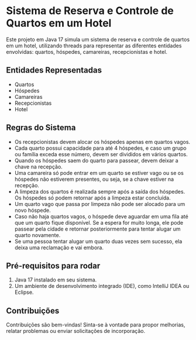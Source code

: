 # Sistema de Reserva e Controle de Quartos em um Hotel

Este projeto em Java 17 simula um sistema de reserva e controle de quartos em um hotel, utilizando threads para representar as diferentes entidades envolvidas: quartos, hóspedes, camareiras, recepcionistas e hotel.

## Entidades Representadas

- Quartos
- Hóspedes
- Camareiras
- Recepcionistas
- Hotel

## Regras do Sistema

- Os recepcionistas devem alocar os hóspedes apenas em quartos vagos.
- Cada quarto possui capacidade para até 4 hóspedes, e caso um grupo ou família exceda esse número, devem ser divididos em vários quartos.
- Quando os hóspedes saem do quarto para passear, devem deixar a chave na recepção.
- Uma camareira só pode entrar em um quarto se estiver vago ou se os hóspedes não estiverem presentes, ou seja, se a chave estiver na recepção.
- A limpeza dos quartos é realizada sempre após a saída dos hóspedes. Os hóspedes só podem retornar após a limpeza estar concluída.
- Um quarto vago que passa por limpeza não pode ser alocado para um novo hóspede.
- Caso não haja quartos vagos, o hóspede deve aguardar em uma fila até que um quarto fique disponível. Se a espera for muito longa, ele pode passear pela cidade e retornar posteriormente para tentar alugar um quarto novamente.
- Se uma pessoa tentar alugar um quarto duas vezes sem sucesso, ela deixa uma reclamação e vai embora.

## Pré-requisitos para rodar

1. Java 17 instalado em seu sistema.
2. Um ambiente de desenvolvimento integrado (IDE), como IntelliJ IDEA ou Eclipse.

## Contribuições

Contribuições são bem-vindas! Sinta-se à vontade para propor melhorias, relatar problemas ou enviar solicitações de incorporação.
